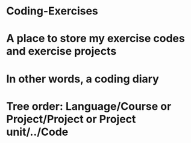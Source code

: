 # Coding-Exercises

# A place to store my exercise codes and exercise projects
# In other words, a coding diary
#
# Tree order: Language/Course or Project/Project or Project unit/../Code
